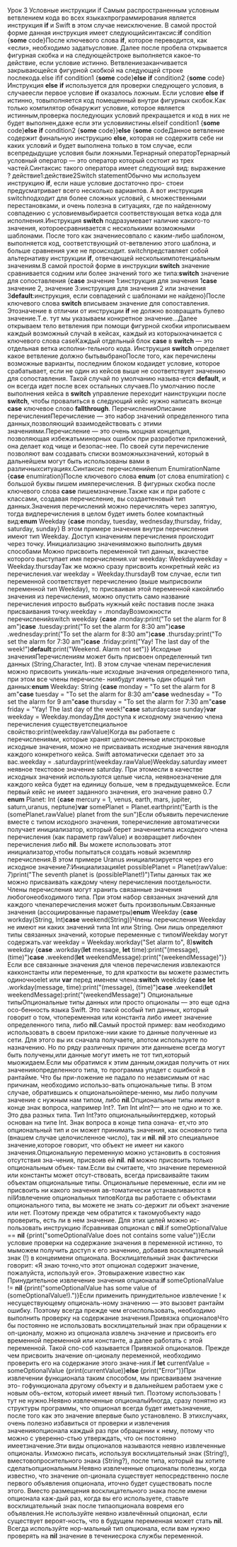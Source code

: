 Урок 3
Условные инструкции if
Самым распространенным условным ветвлением кода во всех языкахпрограммирования является инструкция **if** и Swift в этом случае неисключение. В самой простой форме данная инструкция имеет следующийсинтаксис:**if** condition {**some** code}После ключевого слова **if**, которое переводится, как «если», необходимо задатьусловие. Далее после пробела открывается фигурная скобка и на следующейстроке выполняется какое-то действие, если условие истинно. Ветвлениезаканчивается закрывающейся фигурной скобкой на следующей строке послекода.else ifif condition1 {**some** code}**else** **if** condition2 {**some** code} Инструкция **else** **if** используется для проверки следующего условия, в случаеесли первое условие **if** оказалось ложным. Если условие **else** **if** истинно, товыполняется код помещенный внутри фигурных скобок.Как только компилятор обнаружит условие, которое является истинным,проверка последующих условий прекращается и код в них не будет выполнен,даже если эти условияистины.elseif condition1 {**some** code}**else** **if** condition2 {**some** code}}**else** {**some** codeДанное ветвление содержит финальную инструкцию **else**, которая не содержитв себе ни каких условий и будет выполнена только в том случае, если всепредыдущие условия были ложными.Тернарный операторТернарный условный оператор — это оператор который состоит из трех частей.Синтаксис такого оператора имеет следующий вид: выражение ? действие1:действие2Switch statementОбычно мы используем инструкцию **if**, если наше условие достаточно про- стоеи предусматривает всего несколько вариантов. А вот инструкция switchподходит для более сложных условий, с множественными перестановками, и очень полезна в ситуациях, где по найденному совпадению с условиемвыбирается соответствующая ветка кода для исполнения.Инструкция **switch** подразумевает наличие какого-то значения, котороесравнивается с несколькими возможными шаблонами. После того как значениесовпало с каким-либо шаблоном, выполняется код, соответствующий от-ветвлению этого шаблона, и больше сравнения уже не происходит. switchпредставляет собой альтернативу инструкции **if**, отвечающей несколькимпотенциальным значениям.В самой простой форме в инструкции **switch** значение сравнивается содним или более значений того же типа:**switch** значение для сопоставления {**case** значение 1:инструкция для значения 1**case** значение 2, значение 3:инструкция для значения 2 или значения 3**default**:инструкция, если совпадений с шаблонами не найдено}После ключевого слова **switch** вписываем значение для сопоставления. Этозначение в отличии от инструкции **if** не должно возвращать булево значение.Т.е. тут мы указываем конкретное значение…Далее открываем тело ветвления при помощи фигурной скобки ипрописываем каждый возможный случай в кейсах, каждый из которыхначинается с ключевого слова caseКаждый отдельный блок **case** в **switch** — это отдельная ветка исполни-тельного кода. Инструкция **switch** определяет какое ветвление должно бытьвыбраноПосле того, как перечислены возможные варианты, последним блоком кодаидет условие, которое срабатывает, если не один из кейсов выше не соответствует значению для сопоставления. Такой случай по умолчанию называ-ется **default**, и он всегда идет после всех остальных случаев.По умолчанию после выполнения кейса в **switch** управление переходит наинструкции после **switch**, чтобы провалиться в следующий кейс нужно написать вконце **case** ключевое слово **fallthrough**. ПеречисленияОписание перечисленияПеречисление — это набор значений определенного типа данных,позволяющий взаимодействовать с этими значениями.Перечисление — это очень мощная концепция, позволяющая избежатьминорных ошибок при разработке приложений, она делает код чище и безопас-нее. По своей сути перечисление позволяют вам создавать списки возможныхзначений, который в дальнейшем могут быть использованы вами в различныхситуациях.Синтаксис перечисленийenum EnumirationName {**case** enumiration}После ключевого слова **enum** (от слова enumiration) с большой буквы пишем имяперечисления. В фигурных скобка после ключевого слова **case** пишемзначение.Также как и при работе с классами, создавая перечисление, вы создаетеновый тип данных.Значения перечислений можно перечислять через запятую, тогда видперечисления в целом будет иметь более компактный вид:**enum** Weekday {**case** monday, tuesday, wednesday,thursday, friday, saturday, sunday} В этом примере значения внутри перечисления имеют тип Weekday. Доступ кзначениям перечисления происходит через точку. Инициализацию значенияможно выполнить двумя способами Можно присвоить переменной тип данных, вкачестве которого выступает имя перечисления.var weekday: Weekdayweekday = Weekday.thursdayТак же можно сразу присвоить конкретный кейс из перечисления.var weekday = Weekday.thursdayВ том случае, если тип переменной соответствует перечислению (выше мыприсвоили переменной тип Weekday), то присваивая этой переменной какойлибо значения из перечисления, можно опустить само название перечисления ипросто выбрать нужный кейс поставив после знака присваивания точку.weekday = .mondayВозможности перечисленийswitch weekday {**case** .monday:print("To set the alarm for 8 am")**case** .tuesday:print("To set the alarm for 8:30 am")**case** .wednesday:print("To set the alarm for 8:30 am")**case** .thursday:print("To set the alarm for 7:30 am")**case** .friday:print("Yay! The last day of the week!")**default**:print("Weekend. Alarm not set")} Исходные значенияПеречислениям может быть присвоен определенный тип данных (String,Character, Int). В этом случае членам перечисления можно присвоить уникаль-ные исходные значения определенного типа, при этом все члены перечисле- ниябудут иметь один общий тип данных:**enum** Weekday: String {**case** monday = "To set the alarm for 8 am"**case** tuesday = "To set the alarm for 8:30 am"**case** wednesday = "To set the alarm for 9 am"**case** thursday = "To set the alarm for 7:30 am"**case** friday = "Yay! The last day of the week!"**case** saturdaycase sunday}**var** weekday = Weekday.mondayДля доступа к исходному значению члена перечисления существуетспециальное свойство:print(weekday.rawValue)Когда вы работаете с перечислениями, которые хранят целочисленные илистроковые исходные значения, можно не присваивать исходные значения явнодля каждого конкретного кейса. Swift автоматически сделает это за вас.weekday = .saturdayprint(weekday.rawValue)Weekday.saturday имеет неявное текстовое значение saturday. При этомесли в качестве исходных значений используются целые числа, неявноезначение для каждого кейса будет на единицу больше, чем в предыдущемкейсе. Если первый кейс не имеет заданного значения, его значение равно 0.7 **enum** Planet: Int {**case** mercury = 1, venus, earth, mars, jupiter, saturn,uranus, neptune}**var** somePlanet = Planet.earthprint("Earth is the \(somePlanet.rawValue) planet from the sun")Если объявить перечисление вместе с типом исходного значения, топеречисление автоматически получает инициализатор, который берет значениетипа исходного члена перечисления (как параметр rawValue) и возвращает либочлен перечисления либо **nil**. Вы можете использовать этот инициализатор,чтобы попытаться создать новый экземпляр перечисления.В этом примере Uranus инициализируется через его исходное значение7:Инициализацияlet possiblePlanet = Planet(rawValue: 7)print("The seventh planet is \(possiblePlanet!)")Типы данных так же можно присваивать каждому члену перечисления поотдельности. Члены перечисления могут хранить связанные значения любогонеобходимого типа. При этом набор связанных значений для каждого членаперечисления может быть произвольным.Связанные значения (ассоциированные параметры)**enum** Weekday {**case** workday(String, Int)**case** weekend(String)}Члены перечисления Weekday не имеют ни каких значений типа Int или String. Они лишь определяют типы связанных значений, которые переменные с типомWeekday могут содержать.var weekday = Weekday.workday("Set alarm to", 8)**switch** weekday {**case** .workday(**let** message, **let** time):print("\(message), \(time)")**case** .weekend(**let** weekendMessage):print("\(weekendMessage)")}Если все связанные значения для членов перечисления извлекаются какконстанты или переменные, то для краткости вы можете разместить одиночноеlet или **var** перед именем члена:**switch** weekday {**case** **let** .workday(message, time):print("\(message), \(time)")**case** .weekend(**let** weekendMessage):print("\(weekendMessage)") Опциональные типыОпциональные типы данных или просто опционалы — это еще одна осо-бенность языка Swift. Это такой особый тип данных, который говорит о том, чтопеременная или константа либо имеет значение определенного типа, либо **nil**.Самый простой пример: вам необходимо использовать в своем приложе-нии какие то данные полученные из сети. Для этого вы их сначала получаете, апотом используете по назначению. Но по ряду различных причин эти данныене всегда могут быть получены,или данные могут иметь не тот тип,который мыожидаем.Если мы обратимся к этим данным,ожидая получить от них значенияопределенного типа, то программа упадет с ошибкой в рантайме. Что бы при-ложение не падало по независимым от нас причинам, необходимо использо-вать опциональные типы. В этом случае, обратившись к опциональнойпере-менно, мы либо получим значение с нужным нам типом, либо **nil**.Опциональные типы имеют в конце знак вопроса, например Int?. Тип Int иInt?— это не одно и то же. Это два разных типа. Тип Int?это опциональныйинтерджер, который основан на типе Int. Знак вопроса в конце типа означа- ет,что это опциональный тип и он может принимать значения, как основного типа (внашем случае целочисленное число), так и **nil**. **nil** это специальное значение,которое говорит, что объект не имеет ни какого значения.Опциональную переменную можно установить в состояния отсутствия зна-чения, присвоив ей **nil**. **nil** можно присвоить только опциональным объек- там.Если вы считаете, что значение переменной или константы может отсут-ствовать, всегда присваивайте таким объектам опциональные типы. Опциональные переменные, если им не присвоить ни какого значения ав-томатически устанавливаются в nilИзвлечение опциональных типовКогда вы работаете с объектами опционального типа, вы можете не знать со-держит ли объект значение или нет. Поэтому прежде чем обратится к такомуобъекту надо проверить, есть ли в нем значение. Для этих целей можно ис-пользовать инструкцию ifсравнивая опционал с **nil**.if someOptionalValue == **nil** {print("someOptionalValue does not contains some value")}Если условие проверки на содержание значения в переменной истинно, то мыможем получить доступ к его значению, добавив восклицательный знак (!) в концеимени опционала. Восклицательный знак фактически говорит: «Я знаю точно,что этот опционал содержит значение, пожалуйста, используй его». Этовыражение известно как Принудительное извлечение значения опционала:**if** someOptionalValue != **nil** {print("someOptionalValue has some value of \(someOptionalValue!).")}Если применить принудительное извлечение ! к несуществующему опциональ-ному значению — это вызовет рантайм ошибку. Поэтому всегда прежде чем егоиспользовать, необходимо выполнить проверку на содержание значения.Привязка опционаловЧто бы постоянно не использовать восклицательный знак при обращении к оп-ционалу, можно из опционала извлечь значение и присвоить его временной переменной или константе, а далее работать с этой переменной. Такой спо-соб называется Привязкой опционалов. Прежде чем присвоить значение оп-ционалу переменной, необходимо проверить его на содержание этого значе-ния.if **let** currentValue = someOptionalValue {print(currentValue)}**else** {print("Error")}При извлечении функционала таким способом, мы присваиваем значение это- гофункционала другому объекту и в дальнейшем работаем уже с новым объ-ектом, который имеет явный тип. Поэтому использовать ! тут не нужно.Неявно извлеченные опционалыИногда, сразу понятно из структуры программы, что опционал всегда будет иметьзначение, после того как это значение впервые было установлено. В этихслучаях, очень полезно избавиться от проверки и извлечения значенияопционала каждый раз при обращении к нему, потому что можно с уверенно-стью утверждать, что он постоянно имеетзначение.Эти виды опционалов называются неявно извлеченные опционалы. Ихможно писать, используя восклицательный знак (String!), вместовопросительного знака (String?), после типа, который вы хотите сделатьопциональным.Неявно извлеченные опционалы полезны, когда известно, что значение оп-ционала существует непосредственно после первого объявления опционала, иточно будет существовать после этого. Вместо размещения восклицательного знака после имени опционала каж-дый раз, когда вы его используете, ставьте восклицательный знак после типаопционала вовремя его объявления.Не используйте неявно извлечённый опционал, если существует вероят-ность, что в будущем переменная может стать **nil**. Всегда используйте нор-мальный тип опционала, если вам нужно проверять на **nil** значение в течениесрока службы переменной.